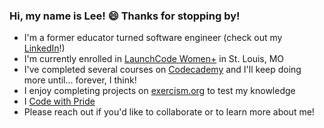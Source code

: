 ### Hi, my name is Lee! 😄 Thanks for stopping by!

* I'm a former educator turned software engineer (check out my [LinkedIn](https://www.linkedin.com/in/lee-rohrer-14322486/)!)
* I'm currently enrolled in [LaunchCode Women+](https://www.launchcode.org/women-plus) in St. Louis, MO 
* I've completed several courses on [Codecademy](https://www.codecademy.com/profiles/leerohrer1) and I'll keep doing more until... forever, I think!
* I enjoy completing projects on [exercism.org](https://exercism.org/profiles/leerohrer1) to test my knowledge
* I [Code with Pride](https://www.meetup.com/codewithpride/)
* Please reach out if you'd like to collaborate or to learn more about me!

<!--
**leerohrer1/leerohrer1** is a ✨ _special_ ✨ repository because its `README.md` (this file) appears on your GitHub profile.

Here are some ideas to get you started:

- 🔭 I’m currently working on ...
- 🌱 I’m currently learning ...
- 👯 I’m looking to collaborate on ...
- 🤔 I’m looking for help with ...
- 💬 Ask me about ...
- 📫 How to reach me: ...
- 😄 Pronouns: ...
- ⚡ Fun fact: ...
-->
